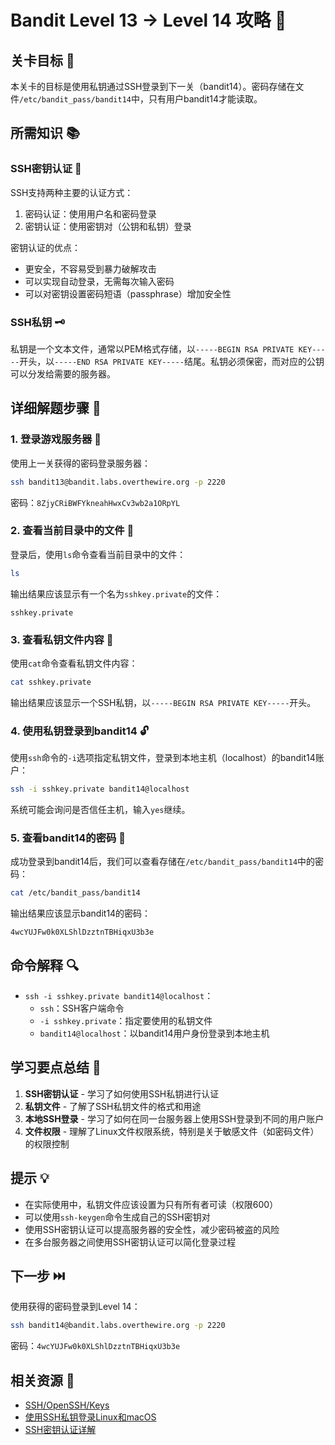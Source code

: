# Bandit Level 13 → Level 14 攻略 🔑

## 关卡目标 🎯

本关卡的目标是使用私钥通过SSH登录到下一关（bandit14）。密码存储在文件`/etc/bandit_pass/bandit14`中，只有用户bandit14才能读取。

## 所需知识 📚

### SSH密钥认证 🔐

SSH支持两种主要的认证方式：
1. 密码认证：使用用户名和密码登录
2. 密钥认证：使用密钥对（公钥和私钥）登录

密钥认证的优点：
- 更安全，不容易受到暴力破解攻击
- 可以实现自动登录，无需每次输入密码
- 可以对密钥设置密码短语（passphrase）增加安全性

### SSH私钥 🗝️

私钥是一个文本文件，通常以PEM格式存储，以`-----BEGIN RSA PRIVATE KEY-----`开头，以`-----END RSA PRIVATE KEY-----`结尾。私钥必须保密，而对应的公钥可以分发给需要的服务器。

## 详细解题步骤 📝

### 1. 登录游戏服务器 🔐

使用上一关获得的密码登录服务器：

```bash
ssh bandit13@bandit.labs.overthewire.org -p 2220
```

密码：`8ZjyCRiBWFYkneahHwxCv3wb2a1ORpYL`

### 2. 查看当前目录中的文件 👀

登录后，使用`ls`命令查看当前目录中的文件：

```bash
ls
```

输出结果应该显示有一个名为`sshkey.private`的文件：

```
sshkey.private
```

### 3. 查看私钥文件内容 🔑

使用`cat`命令查看私钥文件内容：

```bash
cat sshkey.private
```

输出结果应该显示一个SSH私钥，以`-----BEGIN RSA PRIVATE KEY-----`开头。

### 4. 使用私钥登录到bandit14 🔓

使用`ssh`命令的`-i`选项指定私钥文件，登录到本地主机（localhost）的bandit14账户：

```bash
ssh -i sshkey.private bandit14@localhost
```

系统可能会询问是否信任主机，输入`yes`继续。

### 5. 查看bandit14的密码 📝

成功登录到bandit14后，我们可以查看存储在`/etc/bandit_pass/bandit14`中的密码：

```bash
cat /etc/bandit_pass/bandit14
```

输出结果应该显示bandit14的密码：

```
4wcYUJFw0k0XLShlDzztnTBHiqxU3b3e
```

## 命令解释 🔍

- `ssh -i sshkey.private bandit14@localhost`：
  - `ssh`：SSH客户端命令
  - `-i sshkey.private`：指定要使用的私钥文件
  - `bandit14@localhost`：以bandit14用户身份登录到本地主机

## 学习要点总结 📌

1. **SSH密钥认证** - 学习了如何使用SSH私钥进行认证
2. **私钥文件** - 了解了SSH私钥文件的格式和用途
3. **本地SSH登录** - 学习了如何在同一台服务器上使用SSH登录到不同的用户账户
4. **文件权限** - 理解了Linux文件权限系统，特别是关于敏感文件（如密码文件）的权限控制

## 提示 💡

- 在实际使用中，私钥文件应该设置为只有所有者可读（权限600）
- 可以使用`ssh-keygen`命令生成自己的SSH密钥对
- 使用SSH密钥认证可以提高服务器的安全性，减少密码被盗的风险
- 在多台服务器之间使用SSH密钥认证可以简化登录过程

## 下一步 ⏭️

使用获得的密码登录到Level 14：

```bash
ssh bandit14@bandit.labs.overthewire.org -p 2220
```

密码：`4wcYUJFw0k0XLShlDzztnTBHiqxU3b3e`

## 相关资源 🔗

- [SSH/OpenSSH/Keys](https://help.ubuntu.com/community/SSH/OpenSSH/Keys)
- [使用SSH私钥登录Linux和macOS](https://support.rackspace.com/how-to/logging-in-with-an-ssh-private-key-on-linuxmac/)
- [SSH密钥认证详解](https://www.digitalocean.com/community/tutorials/ssh-essentials-working-with-ssh-servers-clients-and-keys)
